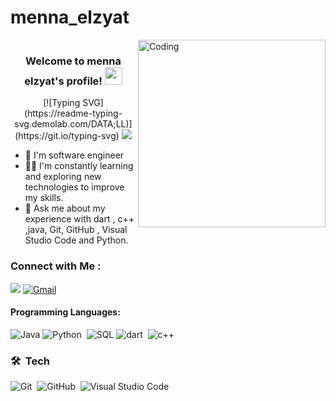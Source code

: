 # menna_elzyat

<img align="right" alt="Coding" width="300" src="https://user-images.githubusercontent.com/77529535/104816402-097a5f80-5843-11eb-9d83-deadb3bb212c.gif?raw=true" >
<h3 align="center">
  <br>
  Welcome to menna elzyat's profile!
  <img src="https://media.giphy.com/media/hvRJCLFzcasrR4ia7z/giphy.gif" width="28">
</h3>

<!-- Typing SVG by DenverCoder1 - https://github.com/DenverCoder1/readme-typing-svg -->
<p align="center">
  [![Typing SVG](https://readme-typing-svg.demolab.com/DATA;LL)](https://git.io/typing-svg)
  <a href="https://github.com/DenverCoder1/readme-typing-svg"><img src="https://readme-typing-svg.herokuapp.com/?lines= Data Scientist%20Student;Always%20learning%20new%20things&font=Fira%20Code&center=true&width=440&height=45&color=00DF67&vCenter=true&size=22"></a>
</p> 

- 🏢 I'm software engineer
- 👨‍💻  I'm constantly learning and exploring new technologies to improve my skills.
- 💬 Ask me about my experience with dart , c++ ,java, Git, GitHub , Visual Studio Code and Python.


### Connect with Me :

<a href="https://linkedin.com/in/menna-elzyat-6021a5274?" target="_blank"><img src="https://img.shields.io/badge/-menna%20elzyat-0077B5?style=for-the-badge&logo=Linkedin&logoColor=white"/></a>
[![Gmail](https://img.shields.io/badge/Gmail-D14836?style=for-the-badge&logo=gmail&logoColor=white&link=mailto:elzyatmenna4@gmail.com)](mailto:elzyatmenna48@gmail.com)

#### Programming Languages:
![Java](https://img.shields.io/badge/-Java-05122A?style=flat&logo=Java&logoColor=white)
![Python](https://img.shields.io/badge/-Python-05122A?style=flat&logo=python)&nbsp;
![SQL](https://img.shields.io/badge/-SQL-05122A?style=flat&logo=mysql&logoColor=white)
![dart](https://img.shields.io/badge/-CSS-05122A?style=flat&logo=dart3&logoColor=1572B6)&nbsp;
![c++](https://img.shields.io/badge/-CSS-05122A?style=flat&logo=c++3&logoColor=1572B6)&nbsp;

### 🛠 &nbsp;Tech 

![Git](https://img.shields.io/badge/-Git-05122A?style=flat&logo=git)&nbsp;
![GitHub](https://img.shields.io/badge/-GitHub-05122A?style=flat&logo=github)&nbsp;
![Visual Studio Code](https://img.shields.io/badge/-Visual%20Studio%20Code-05122A?style=flat&logo=visual-studio-code&logoColor=007ACC)&nbsp;

